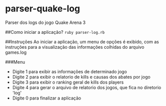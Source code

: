 # parser-quake-log
Parser dos logs do jogo Quake Arena  3


##Como iniciar a aplicação?
`ruby parser-log.rb`


##Instruções
Ao iniciar a aplicação, um menu de opções é exibido, com as instruções para a visualização das informações colhidas do arquivo games.log


###Menu
- Digite 1 para exibir as informações de determinado jogo
- Digite 2 para exibir o relatorio de kills e causas dos abates por jogo
- Digite 3 para exibir o ranking geral de kills dos players
- Digite 4 para gerar o arquivo de relatorio dos jogos, que fica no diretorio 'log'
- Digite 0 para finalizar a aplicação